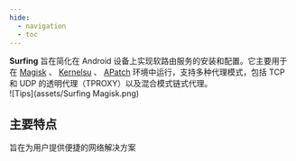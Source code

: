 ```yaml
---
hide:
  - navigation
  - toc
---
```

**Surfing** 旨在简化在 Android 设备上实现软路由服务的安装和配置。它主要用于在 [Magisk](https://github.com/topjohnwu/Magisk) 、 [Kernelsu](https://github.com/tiann/KernelSU) 、 [APatch](https://github.com/bmax121/APatch)  环境中运行，支持多种代理模式，包括 TCP 和 UDP 的透明代理（TPROXY）以及混合模式链式代理。  
![Tips](assets/Surfing Magisk.png)  

## 主要特点
旨在为用户提供便捷的网络解决方案